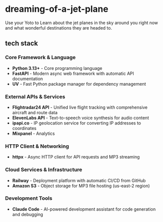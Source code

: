 # dreaming-of-a-jet-plane
Use your Yoto to Learn about the jet planes in the sky around you right now and what wonderful destinations they are headed to.

## tech stack

### Core Framework & Language
- **Python 3.13+** - Core programming language
- **FastAPI** - Modern async web framework with automatic API documentation
- **UV** - Fast Python package manager for dependency management

### External APIs & Services
- **Flightradar24 API** - Unified live flight tracking with comprehensive aircraft and route data
- **ElevenLabs API** - Text-to-speech voice synthesis for audio content
- **ipapi.co** - IP geolocation service for converting IP addresses to coordinates
- **Mixpanel** - Analytics


### HTTP Client & Networking
- **httpx** - Async HTTP client for API requests and MP3 streaming

### Cloud Services & Infrastructure
- **Railway** - Deployment platform with automatic CI/CD from GitHub
- **Amazon S3** - Object storage for MP3 file hosting (us-east-2 region)

### Development Tools
- **Claude Code** - AI-powered development assistant for code generation and debugging